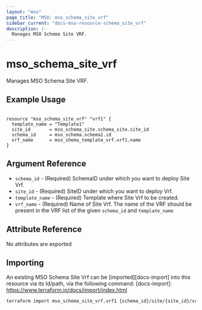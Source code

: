 ```yaml
---
layout: "mso"
page_title: "MSO: mso_schema_site_vrf"
sidebar_current: "docs-mso-resource-schema_site_vrf"
description: |-
  Manages MSO Schema Site VRF.
---
```


# mso_schema_site_vrf #

 Manages MSO Schema Site VRF.

## Example Usage ##

```hcl

resource "mso_schema_site_vrf" "vrf1" {
  template_name = "Template1"
  site_id       = mso_schema_site.schema_site.site_id
  schema_id     = mso_schema.schema1.id
  vrf_name      = mso_shema_template_vrf.vrf1.name
}

```

## Argument Reference ##

* `schema_id` - (Required) SchemaID under which you want to deploy Site Vrf.
* `site_id` - (Required) SiteID under which you want to deploy Vrf.
* `template_name` - (Required) Template where Site Vrf to be created.
* `vrf_name` - (Required) Name of Site Vrf. The name of the VRF should be present in the VRF list of the given `schema_id` and `template_name`

## Attribute Reference ##

No attributes are exported

## Importing ##

An existing MSO Schema Site Vrf can be [imported][docs-import] into this resource via its Id/path, via the following command: [docs-import]: <https://www.terraform.io/docs/import/index.html>

```bash
terraform import mso_schema_site_vrf.vrf1 {schema_id}/site/{site_id}/vrf/{vrf_name}
```